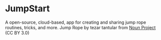 # JumpStart
A open-source, cloud-based, app for creating and sharing jump rope routines, tricks, and more.
Jump Rope by tezar tantular from <a href="https://thenounproject.com/browse/icons/term/jump-rope/" target="_blank" title="Jump Rope Icons">Noun Project</a> (CC BY 3.0)
